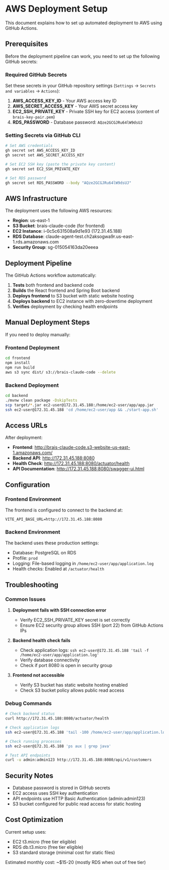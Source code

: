 # AWS Deployment Setup

This document explains how to set up automated deployment to AWS using GitHub Actions.

## Prerequisites

Before the deployment pipeline can work, you need to set up the following GitHub secrets:

### Required GitHub Secrets

Set these secrets in your GitHub repository settings (`Settings` → `Secrets and variables` → `Actions`):

1. **AWS_ACCESS_KEY_ID** - Your AWS access key ID
2. **AWS_SECRET_ACCESS_KEY** - Your AWS secret access key  
3. **EC2_SSH_PRIVATE_KEY** - Private SSH key for EC2 access (content of `brais-key-pair.pem`)
4. **RDS_PASSWORD** - Database password: `AQze2GCGJRu64lW9dsUJ`

### Setting Secrets via GitHub CLI

```bash
# Set AWS credentials
gh secret set AWS_ACCESS_KEY_ID
gh secret set AWS_SECRET_ACCESS_KEY

# Set EC2 SSH key (paste the private key content)
gh secret set EC2_SSH_PRIVATE_KEY

# Set RDS password
gh secret set RDS_PASSWORD --body "AQze2GCGJRu64lW9dsUJ"
```

## AWS Infrastructure

The deployment uses the following AWS resources:

- **Region**: us-east-1
- **S3 Bucket**: brais-claude-code (for frontend)
- **EC2 Instance**: i-0c5c631508a9d1e93 (172.31.45.188)
- **RDS Database**: claude-agent-test.ch2aksogwa9r.us-east-1.rds.amazonaws.com
- **Security Group**: sg-015054163da20eeea

## Deployment Pipeline

The GitHub Actions workflow automatically:

1. **Tests** both frontend and backend code
2. **Builds** the React frontend and Spring Boot backend
3. **Deploys frontend** to S3 bucket with static website hosting
4. **Deploys backend** to EC2 instance with zero-downtime deployment
5. **Verifies** deployment by checking health endpoints

## Manual Deployment Steps

If you need to deploy manually:

### Frontend Deployment
```bash
cd frontend
npm install
npm run build
aws s3 sync dist/ s3://brais-claude-code --delete
```

### Backend Deployment
```bash
cd backend
./mvnw clean package -DskipTests
scp target/*.jar ec2-user@172.31.45.188:/home/ec2-user/app/app.jar
ssh ec2-user@172.31.45.188 'cd /home/ec2-user/app && ./start-app.sh'
```

## Access URLs

After deployment:

- **Frontend**: http://brais-claude-code.s3-website-us-east-1.amazonaws.com/
- **Backend API**: http://172.31.45.188:8080
- **Health Check**: http://172.31.45.188:8080/actuator/health
- **API Documentation**: http://172.31.45.188:8080/swagger-ui.html

## Configuration

### Frontend Environment
The frontend is configured to connect to the backend at:
```
VITE_API_BASE_URL=http://172.31.45.188:8080
```

### Backend Environment
The backend uses these production settings:
- Database: PostgreSQL on RDS
- Profile: `prod`
- Logging: File-based logging in `/home/ec2-user/app/application.log`
- Health checks: Enabled at `/actuator/health`

## Troubleshooting

### Common Issues

1. **Deployment fails with SSH connection error**
   - Verify EC2_SSH_PRIVATE_KEY secret is set correctly
   - Ensure EC2 security group allows SSH (port 22) from GitHub Actions IPs

2. **Backend health check fails**
   - Check application logs: `ssh ec2-user@172.31.45.188 'tail -f /home/ec2-user/app/application.log'`
   - Verify database connectivity
   - Check if port 8080 is open in security group

3. **Frontend not accessible**
   - Verify S3 bucket has static website hosting enabled
   - Check S3 bucket policy allows public read access

### Debug Commands

```bash
# Check backend status
curl http://172.31.45.188:8080/actuator/health

# Check application logs
ssh ec2-user@172.31.45.188 'tail -100 /home/ec2-user/app/application.log'

# Check running processes
ssh ec2-user@172.31.45.188 'ps aux | grep java'

# Test API endpoints
curl -u admin:admin123 http://172.31.45.188:8080/api/v1/customers
```

## Security Notes

- Database password is stored in GitHub secrets
- EC2 access uses SSH key authentication
- API endpoints use HTTP Basic Authentication (admin:admin123)
- S3 bucket configured for public read access for static hosting

## Cost Optimization

Current setup uses:
- EC2 t3.micro (free tier eligible)
- RDS db.t3.micro (free tier eligible)  
- S3 standard storage (minimal cost for static files)

Estimated monthly cost: ~$15-20 (mostly RDS when out of free tier)